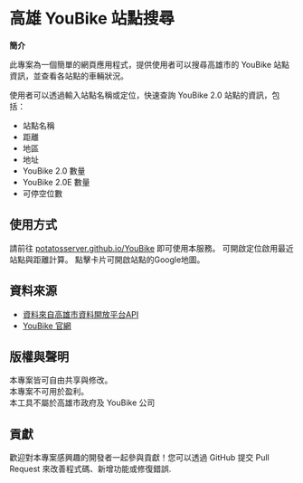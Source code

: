 # 高雄 YouBike 站點搜尋

**簡介**

此專案為一個簡單的網頁應用程式，提供使用者可以搜尋高雄市的 YouBike 站點資訊，並查看各站點的車輛狀況。

使用者可以透過輸入站點名稱或定位，快速查詢 YouBike 2.0 站點的資訊，包括：
* 站點名稱
* 距離
* 地區
* 地址
* YouBike 2.0 數量
* YouBike 2.0E 數量
* 可停空位數

## 使用方式

請前往 [potatosserver.github.io/YouBike](https://potatosserver.github.io/YouBike/) 即可使用本服務。
可開啟定位啟用最近站點與距離計算。
點擊卡片可開啟站點的Google地圖。
## 資料來源

- [資料來自高雄市資料開放平台API](https://api.kcg.gov.tw/ServiceList/Detail/b4dd9c40-9027-4125-8666-06bef1756092)
-  [YouBike 官網](https://www.youbike.com.tw)

## 版權與聲明

本專案皆可自由共享與修改。  
本專案不可用於盈利。  
本工具不屬於高雄市政府及 YouBike 公司

## 貢獻

歡迎對本專案感興趣的開發者一起參與貢獻！您可以透過 GitHub 提交 Pull Request 來改善程式碼、新增功能或修復錯誤.

